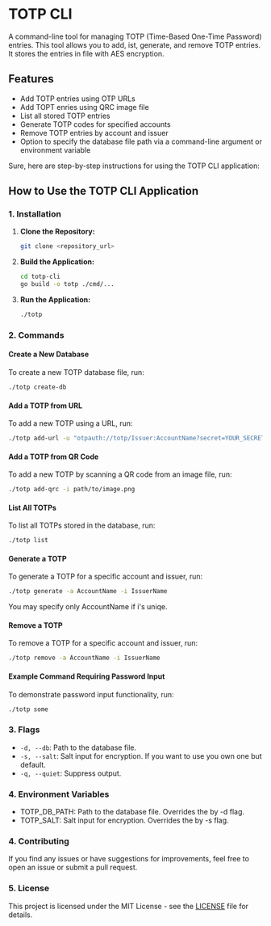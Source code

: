 # TOTP CLI

A command-line tool for managing TOTP (Time-Based One-Time Password) entries. This tool allows you to add, 
ist, generate, and remove TOTP entries. It stores the entries in file with AES encryption.

## Features

- Add TOTP entries using OTP URLs
- Add TOPT enries using QRC image file
- List all stored TOTP entries
- Generate TOTP codes for specified accounts
- Remove TOTP entries by account and issuer
- Option to specify the database file path via a 
  command-line argument or environment variable

Sure, here are step-by-step instructions for using the TOTP CLI application:

## How to Use the TOTP CLI Application

### 1. Installation

1. **Clone the Repository:**

   ```bash
   git clone <repository_url>
   ```

2. **Build the Application:**

   ```bash
   cd totp-cli
   go build -o totp ./cmd/...
   ```

3. **Run the Application:**

   ```bash
   ./totp
   ```

### 2. Commands

#### Create a New Database

To create a new TOTP database file, run:
```bash
./totp create-db
```

#### Add a TOTP from URL

To add a new TOTP using a URL, run:
```bash
./totp add-url -u "otpauth://totp/Issuer:AccountName?secret=YOUR_SECRET_KEY&issuer=Issuer&digits=6&algorithm=SHA1&period=30"
```

#### Add a TOTP from QR Code

To add a new TOTP by scanning a QR code from an image file, run:
```bash
./totp add-qrc -i path/to/image.png
```

#### List All TOTPs

To list all TOTPs stored in the database, run:
```bash
./totp list
```

#### Generate a TOTP

To generate a TOTP for a specific account and issuer, run:
```bash
./totp generate -a AccountName -i IssuerName
```
You may specify only AccountName if i's uniqe.

#### Remove a TOTP

To remove a TOTP for a specific account and issuer, run:
```bash
./totp remove -a AccountName -i IssuerName
```

#### Example Command Requiring Password Input

To demonstrate password input functionality, run:
```bash
./totp some
```

### 3. Flags

- `-d, --db`: Path to the database file.
- `-s, --salt`: Salt input for encryption. If you want to use you own one  but default.
- `-q, --quiet`: Suppress output.

### 4. Environment Variables

- TOTP_DB_PATH: Path to the database file. Overrides the by -d flag.
- TOTP_SALT: Salt input for encryption. Overrides the by -s flag.

### 4. Contributing

If you find any issues or have suggestions for improvements, feel free to open an issue or submit a pull request.

### 5. License

This project is licensed under the MIT License - see the [LICENSE](LICENSE) file for details.
